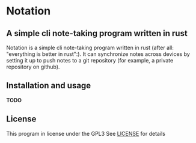 # Notation
## A simple cli note-taking program written in rust
Notation is a simple cli note-taking program written in rust 
(after all: "everything is better in rust":). It can synchronize notes across
devices by setting it up to push notes to a git repository (for example, a private
repository on github).

## Installation and usage
**TODO**

## License
This program in license under the GPL3
See [LICENSE](./LICENSE) for details


